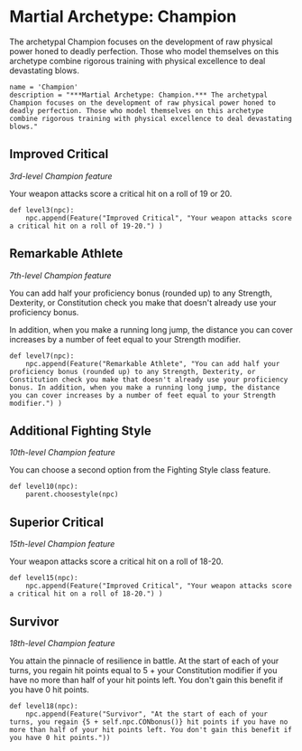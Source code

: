 # Martial Archetype: Champion
The archetypal Champion focuses on the development of raw physical power honed to deadly perfection. Those who model themselves on this archetype combine rigorous training with physical excellence to deal devastating blows.

```
name = 'Champion'
description = "***Martial Archetype: Champion.*** The archetypal Champion focuses on the development of raw physical power honed to deadly perfection. Those who model themselves on this archetype combine rigorous training with physical excellence to deal devastating blows."
```

## Improved Critical
*3rd-level Champion feature*

Your weapon attacks score a critical hit on a roll of 19 or 20.

```
def level3(npc):
    npc.append(Feature("Improved Critical", "Your weapon attacks score a critical hit on a roll of 19-20.") )
```

## Remarkable Athlete
*7th-level Champion feature*

You can add half your proficiency bonus (rounded up) to any Strength, Dexterity, or Constitution check you make that doesn't already use your proficiency bonus.

In addition, when you make a running long jump, the distance you can cover increases by a number of feet equal to your Strength modifier.

```
def level7(npc):
    npc.append(Feature("Remarkable Athlete", "You can add half your proficiency bonus (rounded up) to any Strength, Dexterity, or Constitution check you make that doesn't already use your proficiency bonus. In addition, when you make a running long jump, the distance you can cover increases by a number of feet equal to your Strength modifier.") )
```

## Additional Fighting Style
*10th-level Champion feature*

You can choose a second option from the Fighting Style class feature.

```
def level10(npc):
    parent.choosestyle(npc)
```

## Superior Critical
*15th-level Champion feature*

Your weapon attacks score a critical hit on a roll of 18-20.

```
def level15(npc):
    npc.append(Feature("Improved Critical", "Your weapon attacks score a critical hit on a roll of 18-20.") )
```

## Survivor
*18th-level Champion feature*

You attain the pinnacle of resilience in battle. At the start of each of your turns, you regain hit points equal to 5 + your Constitution modifier if you have no more than half of your hit points left. You don't gain this benefit if you have 0 hit points.

```
def level18(npc):
    npc.append(Feature("Survivor", "At the start of each of your turns, you regain {5 + self.npc.CONbonus()} hit points if you have no more than half of your hit points left. You don't gain this benefit if you have 0 hit points."))
```
